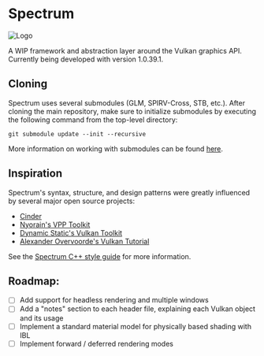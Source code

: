 # Spectrum

![Logo](https://github.com/mwalczyk/VulkanToolkit/blob/master/logo.png)

A WIP framework and abstraction layer around the Vulkan graphics API. Currently being developed with
version 1.0.39.1.

## Cloning

Spectrum uses several submodules (GLM, SPIRV-Cross, STB, etc.). After cloning the main
repository, make sure to initialize submodules by executing the following command from the top-level
directory:

`git submodule update --init --recursive`

More information on working with submodules can be found [here](https://github.com/blog/2104-working-with-submodules).

## Inspiration

Spectrum's syntax, structure, and design patterns were greatly influenced by several major
open source projects:

- [Cinder](https://github.com/cinder/Cinder)
- [Nyorain's VPP Toolkit](https://github.com/nyorain/vpp)
- [Dynamic Static's Vulkan Toolkit](https://github.com/DynamicStatic/Dynamic_Static_Graphics)
- [Alexander Overvoorde's Vulkan Tutorial](https://vulkan-tutorial.com/)

See the [Spectrum C++ style guide](https://github.com/mwalczyk/spectrum_cpp_style) for more information.

## Roadmap:

- [ ] Add support for headless rendering and multiple windows
- [ ] Add a "notes" section to each header file, explaining each Vulkan object and its usage
- [ ] Implement a standard material model for physically based shading with IBL
- [ ] Implement forward / deferred rendering modes
